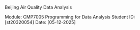 Beijing Air Quality Data Analysis

Module: CMP7005 Programming for Data Analysis
Student ID: [st20320054]
Date: [05-12-2025]
